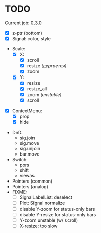 # TODO

Current job: [0.3.0](https://github.com/tieugene/iosc.py/milestone/12)

- [x] z-ptr (bottom)
- [x] Signal: color, style
- Scale:
  + [x] X:
    * [x] scroll
    * [x] resize *(дергается)*
    * [x] zoom
  + [x] Y:
    * [x] resize
    * [x] resize_all
    * [x] zoom *(unstable)*
    * [x] scroll
- [x] ContextMenu:
  + [x] prop
  + [x] hide
- DnD:
  + sig.join
  + sig.move
  + sig.unjoin
  + bar.move
- Switch:
  + pors
  + shift
  + viewas
- Pointers (common)
- Pointers (analog)
- FIXME:
  + [ ] SignalLabelList: deselect
  + [ ] Plot: Signal normalize
  + [ ] disable Y-zoom for status-only bars
  + [ ] disable Y-resize for status-only bars
  + [ ] Y-zoom unstable (w/ scroll)
  + [ ] X-resize: too slow
